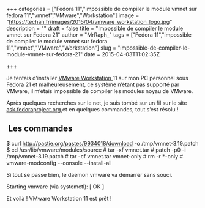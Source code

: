 +++
categories = ["Fedora 11","impossible de compiler le module vmnet sur fedora 11","vmnet","VMware","Workstation"]
image = "https://techan.fr/images/2015/04/vmware_workstation_logo.jpg"
description = ""
draft = false
title = "Impossible de compiler le module vmnet sur Fedora 21"
author = "MrRaph_"
tags = ["Fedora 11","impossible de compiler le module vmnet sur fedora 11","vmnet","VMware","Workstation"]
slug = "impossible-de-compiler-le-module-vmnet-sur-fedora-21"
date = 2015-04-03T11:02:35Z

+++


Je tentais d’installer [VMware Workstation ](http://www.vmware.com/products/workstation/workstation-evaluation)11 sur mon PC personnel sous Fedora 21 et malheureusement, ce système n’étant pas supporté par VMware, il m’étais impossible de compiler les modules noyau de VMware.

Après quelques recherches sur le net, je suis tombé sur un fil sur le site [ask.fedoraproject.org ](https://ask.fedoraproject.org/en/question/65849/vmware-workstation-11-fails-to-build-vmnet-on-fedora-21/ "ask.fedoraproject.org")et en quelques commandes, tout s’est résolu !


##  Les commandes

[$](https://ask.fedoraproject.org/en/question/65849/vmware-workstation-11-fails-to-build-vmnet-on-fedora-21/ "ask.fedoraproject.org") curl http://pastie.org/pastes/9934018/download -o /tmp/vmnet-3.19.patch $ cd /usr/lib/vmware/modules/source # tar -xf vmnet.tar # patch -p0 -i /tmp/vmnet-3.19.patch # tar -cf vmnet.tar vmnet-only # rm -r *-only # vmware-modconfig --console --install-all

Si tout se passe bien, le daemon vmware va démarrer sans souci.

Starting vmware (via systemctl): [ OK ]

Et voilà ! VMware Workstation 11 est prêt !


